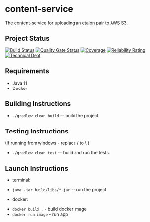 # content-service
The content-service for uploading an etalon pair to AWS S3.

## Project Status
[![Build Status](https://travis-ci.com/speech4j/content-service.svg?branch=master)](https://travis-ci.com/speech4j/content-service)
[![Quality Gate Status](https://sonarcloud.io/api/project_badges/measure?project=speech4j_content-service&metric=alert_status)](https://sonarcloud.io/dashboard?id=speech4j_content-service)
[![Coverage](https://sonarcloud.io/api/project_badges/measure?project=speech4j_content-service&metric=coverage)](https://sonarcloud.io/dashboard?id=speech4j_content-service)
[![Reliability Rating](https://sonarcloud.io/api/project_badges/measure?project=speech4j_content-service&metric=reliability_rating)](https://sonarcloud.io/dashboard?id=speech4j_content-service)
[![Technical Debt](https://sonarcloud.io/api/project_badges/measure?project=speech4j_content-service&metric=sqale_index)](https://sonarcloud.io/dashboard?id=speech4j_content-service)

## Requirements
* Java 11
* Docker

## Building Instructions
 * `./gradlew clean build` -- build the project

## Testing Instructions
(If running from windows - replace / to \ )
 * `./gradlew clean test` -- build and run the tests.
 
## Launch Instructions 
 - terminal:
 * `java -jar build/libs/*.jar` -- run the project
 - docker:
 * `docker build .` - build docker image
 * `docker run image` - run app
 
 
